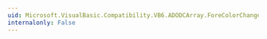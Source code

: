 ```yaml
---
uid: Microsoft.VisualBasic.Compatibility.VB6.ADODCArray.ForeColorChanged
internalonly: False
---
```

